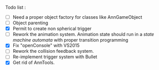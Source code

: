 
Todo list : 

- [ ] Need a proper object factory for classes like AnnGameObject
- [ ] Object parenting
- [x] Permit to create non spherical trigger
- [ ] Rework the animation system. Animation state should run in a *state machine automata* with proper transition programming 
- [x] Fix "openConsole" with VS2015
- [ ] Rework the collision feedback system. 
- [ ] Re-implement trigger system with Bullet
- [x] Get rid of AnnTools. 
